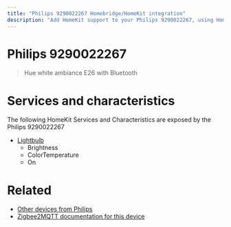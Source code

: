 ```yaml
---
title: "Philips 9290022267 Homebridge/HomeKit integration"
description: "Add HomeKit support to your Philips 9290022267, using Homebridge, Zigbee2MQTT and homebridge-z2m."
---
```

<!---
This file has been GENERATED using src/docgen/docgen.ts
DO NOT EDIT THIS FILE MANUALLY!
-->
# Philips 9290022267
> Hue white ambiance E26 with Bluetooth


# Services and characteristics
The following HomeKit Services and Characteristics are exposed by
the Philips 9290022267

* [Lightbulb](../../light.md)
  * Brightness
  * ColorTemperature
  * On


# Related
* [Other devices from Philips](../index.md#philips)
* [Zigbee2MQTT documentation for this device](https://www.zigbee2mqtt.io/devices/9290022267.html)